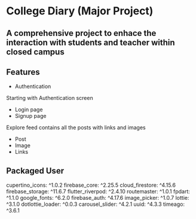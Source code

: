 # College Diary (Major Project)

## A comprehensive project to enhace the interaction with students and teacher within closed campus

## Features

- Authentication

Starting with Authentication screen

- Login page
- Signup page

Explore feed contains all the posts with links and images

- Post
- Image
- Links

## Packaged User

cupertino_icons: ^1.0.2
firebase_core: ^2.25.5
cloud_firestore: ^4.15.6
firebase_storage: ^11.6.7
flutter_riverpod: ^2.4.10
routemaster: ^1.0.1
fpdart: ^1.1.0
google_fonts: ^6.2.0
firebase_auth: ^4.17.6
image_picker: ^1.0.7
lottie: ^3.1.0
dotlottie_loader: ^0.0.3
carousel_slider: ^4.2.1
uuid: ^4.3.3
timeago: ^3.6.1
